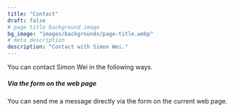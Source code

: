 ```yaml
---
title: "Contact"
draft: false
# page title background image
bg_image: "images/backgrounds/page-title.webp"
# meta description
description: "Contact with Simon Wei."
---
```


You can contact Simon Wei in the following ways.

##### Via the form on the web page

You can send me a message directly via the form on the current web page.
